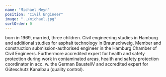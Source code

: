 ```yaml
---
name: "Michael Meyn"
position: "Civil Engineer"
image: "../michael.jpg"
sortOrder: 0
---
```


born in 1969, married, three children. Civil engineering studies in Hamburg and additional studies for asphalt technology in Braunschweig. Member and construction submission-authorised engineer in the Hamburg Chamber of Civil Engineers. Furthermore accredited expert for health and safety protection during work in contaminated areas, health and safety protection coordinator in acc. w. the German BaustellV and accredited expert for Güteschutz Kanalbau (quality control).
